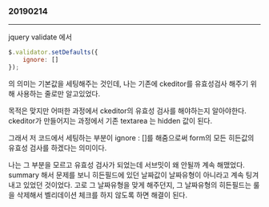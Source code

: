 ### 20190214
---
jquery validate 에서

```javascript
$.validator.setDefaults({
    ignore: []
});
```

의 의미는 기본값을 세팅해주는 것인데, 나는 기존에 ckeditor를 유효성검사 해주기 위해 사용하는 줄로만 알고있었다.

목적은 맞지만 어떠한 과정에서 ckeditor의 유효성 검사를 해야하는지 알아야한다.
ckeditor가 만들어지는 과정에서 기존 textarea 는 hidden 값이 된다.

그래서 저 코드에서 세팅하는 부분이 ignore : []를 해줌으로써 form의 모든 히든값의 유효성 검사를 하겠다는 의미이다.
	
나는 그 부분을 모르고 유효성 검사가 되었는데 서브밋이 왜 안될까 계속 해맸었다.
summary 해서 문제를 보니 히든필드에 있던 날짜값이 날짜유형이 아니라고 계속 팅겨내고 있었던 것이었다.
고로 그 날짜유형을 맞게 해주던지, 그 날짜유형의 히든필드는 룰을 삭제해서 벨리데이션 체크를 하지 않도록 하면 해결이 된다.
